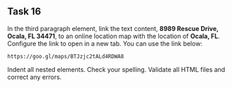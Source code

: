 ## Task 16
In the third paragraph element, link the text content, **8989 Rescue Drive, Ocala, FL 34471**, to an online location map with the location of **Ocala, FL**. Configure the link to open in a new tab. You can use the link below: 

```text
https://goo.gl/maps/BTJzjc2tALd4RDWA8
```

Indent all nested elements. Check your spelling. Validate all HTML files and correct any errors.